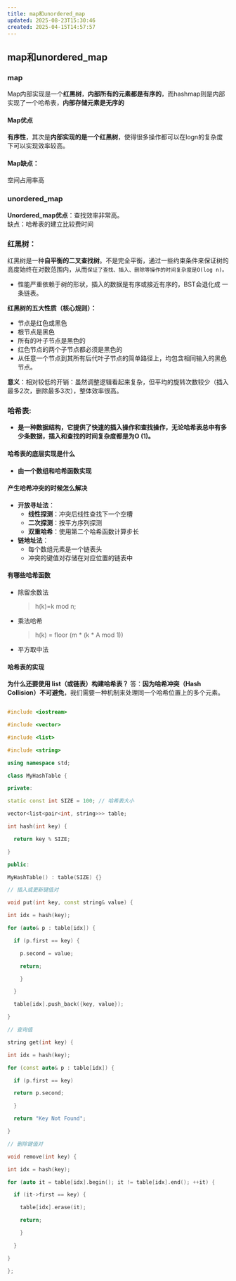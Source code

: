 ```yaml
---
title: map和unordered_map
updated: 2025-08-23T15:30:46
created: 2025-04-15T14:57:57
---
```

## map和unordered_map

### map
Map内部实现是一个**红黑树**，**内部所有的元素都是有序的**，而hashmap则是内部实现了一个哈希表，**内部存储元素是无序的**

#### Map优点
**有序性**，其次是**内部实现的是一个红黑树**，使得很多操作都可以在logn的复杂度下可以实现效率较高。
#### Map缺点：
空间占用率高

### unordered_map
**Unordered_map优点**：查找效率非常高。<br>
缺点：哈希表的建立比较费时间

### 红黑树：
红黑树是一种**自平衡的二叉查找树**。不是完全平衡，通过一些约束条件来保证树的高度始终在对数范围内，从而`保证了查找、插入、删除等操作的时间复杂度是O(log n)。`
- 性能严重依赖于树的形状，插入的数据是有序或接近有序的，BST会退化成 一条链表。
  
**红黑树的五大性质（核心规则）：**
- 节点是红色或黑色
- 根节点是黑色
- 所有的叶子节点是黑色的
- 红色节点的两个子节点都必须是黑色的
- 从任意一个节点到其所有后代叶子节点的简单路径上，均包含相同输入的黑色节点。

**意义**：相对较低的开销：虽然调整逻辑看起来复杂，但平均的旋转次数较少（插入最多2次，删除最多3次），整体效率很高。

### 哈希表:
- **是一种数据结构，它提供了快速的插入操作和查找操作，无论哈希表总中有多少条数据，插入和查找的时间复杂度都是为O (1)。**

#### 哈希表的底层实现是什么
- **由一个数组和哈希函数实现**
#### 产生哈希冲突的时候怎么解决
- **开放寻址法**：
  - **线性探测**：冲突后线性查找下一个空槽
  - **二次探测**：按平方序列探测
  - **双重哈希**：使用第二个哈希函数计算步长
- **链地址法**：
  - 每个数组元素是一个链表头
  - 冲突的键值对存储在对应位置的链表中
#### 有哪些哈希函数
- 除留余数法
  >​h(k)=k mod n;
- 乘法哈希
  >h(k) = floor (m \* (k \* A mod 1))
- 平方取中法

#### 哈希表的实现
**为什么还要使用 list（或链表）构建哈希表？**
答：**因为哈希冲突（Hash Collision）不可避免**，我们需要一种机制来处理同一个哈希位置上的多个元素。
```c++

#include <iostream>

#include <vector>

#include <list>

#include <string>

using namespace std;

class MyHashTable {

private:

static const int SIZE = 100; // 哈希表大小

vector<list<pair<int, string>>> table;

int hash(int key) {

  return key % SIZE;

}

public:

MyHashTable() : table(SIZE) {}

// 插入或更新键值对

void put(int key, const string& value) {

int idx = hash(key);

for (auto& p : table[idx]) {

  if (p.first == key) {

    p.second = value;

    return;

    }

  }

  table[idx].push_back({key, value});

}

// 查询值

string get(int key) {

int idx = hash(key);

for (const auto& p : table[idx]) {

  if (p.first == key)

  return p.second;

  }

  return "Key Not Found";

}

// 删除键值对

void remove(int key) {

int idx = hash(key);

for (auto it = table[idx].begin(); it != table[idx].end(); ++it) {

  if (it->first == key) {

    table[idx].erase(it);

    return;

    }

  }

}

};
```

